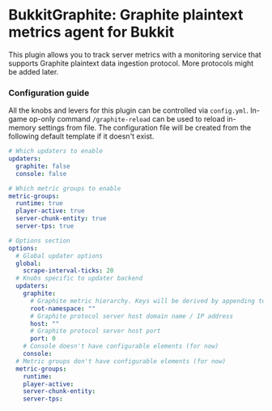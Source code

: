 # BukkitGraphite: Graphite plaintext metrics agent for Bukkit

This plugin allows you to track server metrics with a monitoring service that supports Graphite plaintext data ingestion protocol. More protocols might be added later.

### Configuration guide

All the knobs and levers for this plugin can be controlled via `config.yml`. In-game op-only command `/graphite-reload` can be used to reload in-memory settings from file.
The configuration file will be created from the following default template if it doesn't exist.

```yaml
# Which updaters to enable
updaters:
  graphite: false
  console: false

# Which metric groups to enable
metric-groups:
  runtime: true
  player-active: true
  server-chunk-entity: true
  server-tps: true

# Options section
options:
  # Global updater options
  global:
    scrape-interval-ticks: 20
  # Knobs specific to updater backend
  updaters:
    graphite:
      # Graphite metric hierarchy. Keys will be derived by appending to this key
      root-namespace: ""
      # Graphite protocol server host domain name / IP address
      host: ""
      # Graphite protocol server host port
      port: 0
    # Console doesn't have configurable elements (for now)  
    console:
  # Metric groups don't have configurable elements (for now)
  metric-groups:
    runtime:
    player-active:
    server-chunk-entity:
    server-tps:
```